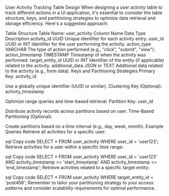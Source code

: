 User Activity Tracking Table Design
When designing a user activity table to track different actions in a UI application, it's essential to consider the table structure, keys, and partitioning strategies to optimize data retrieval and storage efficiency. Here's a suggested approach:

Table Structure
Table Name: user_activity
Column Name	Data Type	Description
activity_id	UUID	Unique identifier for each activity entry.
user_id	UUID or INT	Identifier for the user performing the activity.
action_type	VARCHAR	The type of action performed (e.g., "click", "submit", "view").
action_timestamp	TIMESTAMP	Timestamp of when the activity was performed.
target_entity_id	UUID or INT	Identifier of the entity (if applicable) related to the activity.
additional_data	JSON or TEXT	Additional data related to the activity (e.g., form data).
Keys and Partitioning Strategies
Primary Key: activity_id

Use a globally unique identifier (UUID or similar).
Clustering Key (Optional): activity_timestamp

Optimize range queries and time-based retrieval.
Partition Key: user_id

Distribute activity records across partitions based on user.
Time-Based Partitioning (Optional):

Create partitions based on a time interval (e.g., day, week, month).
Example Queries
Retrieve all activities for a specific user:

sql
Copy code
SELECT * FROM user_activity WHERE user_id = 'user123';
Retrieve activities for a user within a specific time range:

sql
Copy code
SELECT * FROM user_activity WHERE user_id = 'user123' AND activity_timestamp >= 'start_timestamp' AND activity_timestamp <= 'end_timestamp';
Retrieve activities related to a specific target entity:

sql
Copy code
SELECT * FROM user_activity WHERE target_entity_id = 'post456';
Remember to tailor your partitioning strategy to your access patterns and consider scalability requirements for optimal performance.